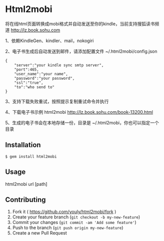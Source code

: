 # Html2mobi

将在线html页面转换成mobi格式并自动发送至你的kindle，当前支持搜狐读书频道 http://lz.book.sohu.com

1、依赖KindleGen、kindler、mail，nokogiri

2、电子书生成后自动发送到邮件，请添加配置文件 ~/.html2mobi/config.json

    {
        "server":"your kindle sync smtp server",
        "port":465,
        "user_name":"your name",
        "password":"your password",
        "ssl":"true",
        "to":"who send to"
    }

3、支持下载失败重试，按照提示复制重试命令并执行

4、下载电子书示例 html2mobi http://lz.book.sohu.com/book-13200.html

5、生成的电子书会在本地存储一份，目录是 ~/.html2mobi，你也可以指定一个目录


## Installation

    $ gem install html2mobi

## Usage

html2mobi url [path]

## Contributing

1. Fork it ( https://github.com/youly/html2mobi/fork )
2. Create your feature branch (`git checkout -b my-new-feature`)
3. Commit your changes (`git commit -am 'Add some feature'`)
4. Push to the branch (`git push origin my-new-feature`)
5. Create a new Pull Request
